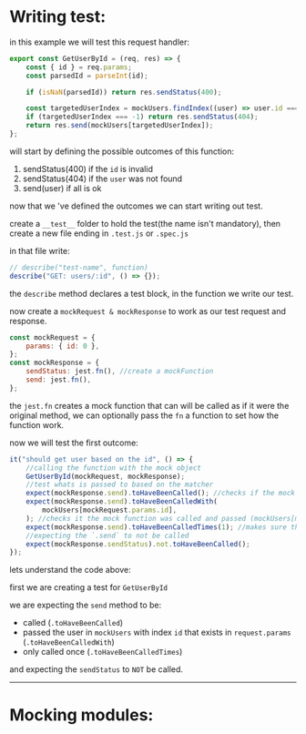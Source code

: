 <!-- @format -->

# Writing test:

in this example we will test this request handler:

```javascript
export const GetUserById = (req, res) => {
	const { id } = req.params;
	const parsedId = parseInt(id);

	if (isNaN(parsedId)) return res.sendStatus(400);

	const targetedUserIndex = mockUsers.findIndex((user) => user.id === parsedId);
	if (targetedUserIndex === -1) return res.sendStatus(404);
	return res.send(mockUsers[targetedUserIndex]);
};
```

will start by defining the possible outcomes of this function:

1. sendStatus(400) if the `id` is invalid
1. sendStatus(404) if the `user` was not found
1. send(user) if all is ok

now that we 've defined the outcomes we can start writing out test.

create a `__test__` folder to hold the test(the name isn't mandatory), then create a new file ending in `.test.js` or `.spec.js`

in that file write:

```javascript
// describe("test-name", function)
describe("GET: users/:id", () => {});
```

the `describe` method declares a test block, in the function we write our test.

now create a `mockRequest & mockResponse` to work as our test request and response.

```javascript
const mockRequest = {
	params: { id: 0 },
};
const mockResponse = {
	sendStatus: jest.fn(), //create a mockFunction
	send: jest.fn(),
};
```

the `jest.fn` creates a mock function that can will be called as if it were the original method, we can optionally pass the `fn` a function to set how the function work.

now we will test the first outcome:

```javascript
it("should get user based on the id", () => {
	//calling the function with the mock object
	GetUserById(mockRequest, mockResponse);
	//test whats is passed to based on the matcher
	expect(mockResponse.send).toHaveBeenCalled(); //checks if the mock  function has actually been called
	expect(mockResponse.send).toHaveBeenCalledWith(
		mockUsers[mockRequest.params.id],
	); //checks it the mock function was called and passed (mockUsers[mockRequest.params.id]) as an argument
	expect(mockResponse.send).toHaveBeenCalledTimes(1); //makes sure the function has only been called once
	//expecting the `.send` to not be called
	expect(mockResponse.sendStatus).not.toHaveBeenCalled();
});
```

lets understand the code above:

first we are creating a test for `GetUserById`

we are expecting the `send` method to be:

- called (`.toHaveBeenCalled`)
- passed the user in `mockUsers` with index `id` that exists in `request.params` (`.toHaveBeenCalledWith`)
- only called once (`.toHaveBeenCalledTimes`)

and expecting the `sendStatus` to `NOT` be called.

---

# Mocking modules:

